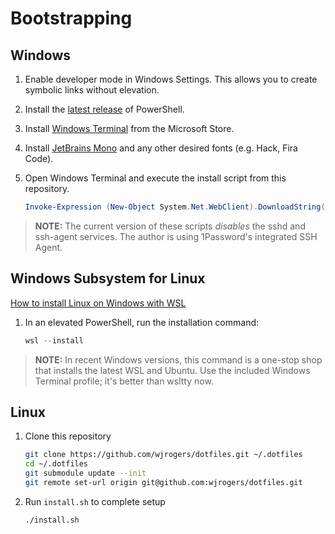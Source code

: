 # Bootstrapping

## Windows

1. Enable developer mode in Windows Settings. This allows you to create symbolic links without elevation.

1. Install the [latest release](https://github.com/PowerShell/PowerShell/releases/latest) of PowerShell.

1. Install [Windows Terminal](https://aka.ms/windowsterminal) from the Microsoft Store.

1. Install [JetBrains Mono](https://www.jetbrains.com/lp/mono/) and any other desired fonts (e.g. Hack, Fira Code).

1. Open Windows Terminal and execute the install script from this repository.

    ```powershell
    Invoke-Expression (New-Object System.Net.WebClient).DownloadString('https://raw.githubusercontent.com/wjrogers/dotfiles/master/install.ps1')
    ```

> **NOTE:** The current version of these scripts *disables* the sshd and ssh-agent services. The author is using 1Password's integrated SSH Agent.

## Windows Subsystem for Linux

[How to install Linux on Windows with WSL](https://learn.microsoft.com/en-us/windows/wsl/install)

1. In an elevated PowerShell, run the installation command:

    ```powershell
    wsl --install
    ```

> **NOTE:** In recent Windows versions, this command is a one-stop shop that installs the latest WSL and Ubuntu. Use the included Windows Terminal profile; it's better than wsltty now.

## Linux

1. Clone this repository

    ```sh
    git clone https://github.com/wjrogers/dotfiles.git ~/.dotfiles
    cd ~/.dotfiles
    git submodule update --init
    git remote set-url origin git@github.com:wjrogers/dotfiles.git
    ```

1. Run `install.sh` to complete setup

    ```sh
    ./install.sh
    ```
